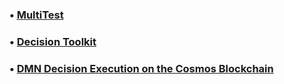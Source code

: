 ### • [**MultiTest**](https://github.com/CosmWasm/cw-multi-test)
### • [**Decision Toolkit**](https://github.com/dsntk)
### • [**DMN Decision Execution on the Cosmos Blockchain**](https://depta.medium.com/dmn-decision-execution-on-the-cosmos-blockchain-0d8c76c29e67)
